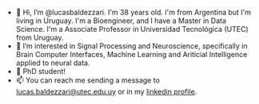 - 👋 Hi, I’m @lucasbaldezzari. I'm 38 years old. I'm from Argentina but I'm living in Uruguay. I'm a Bioengineer, and I have a Master in Data Science. I'm a Associate Professor in Universidad Tecnológica (UTEC) from Uruguay.
- 👀 I’m interested in Signal Processing and Neuroscience, specifically in Brain Computer Interfaces, Machine Learning and Ariticial Intelligence applied to neural data.
- 🌱 PhD student!
- 📫 You can reach me sending a message to lucas.baldezzari@utec.edu.uy or in my [linkedin profile](https://www.linkedin.com/in/lucasbaldezzari/).

<!---
lucasbaldezzari/lucasbaldezzari is a ✨ special ✨ repository because its `README.md` (this file) appears on your GitHub profile.
You can click the Preview link to take a look at your changes.
--->
